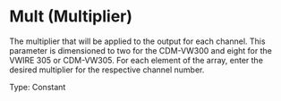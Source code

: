 # Mult (Multiplier)

The multiplier that will be applied to the output for each channel. This parameter is dimensioned to two for the CDM-VW300 and eight for the VWIRE 305 or CDM-VW305. For each element of the array, enter the desired multiplier for the respective channel number.

Type: Constant

